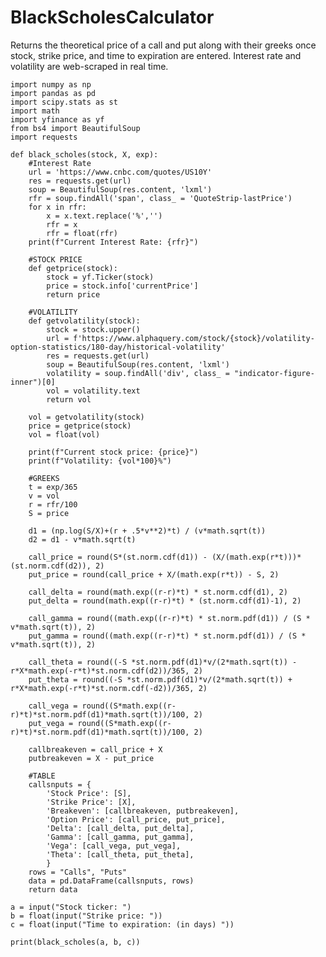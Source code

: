 # BlackScholesCalculator
Returns the theoretical price of a call and put along with their greeks once stock, strike price, and time to expiration are entered. Interest rate and volatility are web-scraped in real time.

    import numpy as np
    import pandas as pd
    import scipy.stats as st
    import math
    import yfinance as yf
    from bs4 import BeautifulSoup
    import requests
    
    def black_scholes(stock, X, exp):
        #Interest Rate
        url = 'https://www.cnbc.com/quotes/US10Y'
        res = requests.get(url)
        soup = BeautifulSoup(res.content, 'lxml')
        rfr = soup.findAll('span', class_ = 'QuoteStrip-lastPrice')
        for x in rfr:
            x = x.text.replace('%','')
            rfr = x
            rfr = float(rfr)
        print(f"Current Interest Rate: {rfr}")
    
        #STOCK PRICE
        def getprice(stock):
            stock = yf.Ticker(stock)
            price = stock.info['currentPrice']
            return price
    
        #VOLATILITY
        def getvolatility(stock):
            stock = stock.upper()
            url = f'https://www.alphaquery.com/stock/{stock}/volatility-option-statistics/180-day/historical-volatility'
            res = requests.get(url)
            soup = BeautifulSoup(res.content, 'lxml')
            volatility = soup.findAll('div', class_ = "indicator-figure-inner")[0]
            vol = volatility.text
            return vol
    
        vol = getvolatility(stock)
        price = getprice(stock)
        vol = float(vol)
        
        print(f"Current stock price: {price}")
        print(f"Volatility: {vol*100}%")
        
        #GREEKS 
        t = exp/365
        v = vol
        r = rfr/100
        S = price
    
        d1 = (np.log(S/X)+(r + .5*v**2)*t) / (v*math.sqrt(t))
        d2 = d1 - v*math.sqrt(t)
    
        call_price = round(S*(st.norm.cdf(d1)) - (X/(math.exp(r*t)))*(st.norm.cdf(d2)), 2)
        put_price = round(call_price + X/(math.exp(r*t)) - S, 2)
    
        call_delta = round(math.exp((r-r)*t) * st.norm.cdf(d1), 2)
        put_delta = round(math.exp((r-r)*t) * (st.norm.cdf(d1)-1), 2)
        
        call_gamma = round((math.exp((r-r)*t) * st.norm.pdf(d1)) / (S * v*math.sqrt(t)), 2)
        put_gamma = round((math.exp((r-r)*t) * st.norm.pdf(d1)) / (S * v*math.sqrt(t)), 2)
        
        call_theta = round((-S *st.norm.pdf(d1)*v/(2*math.sqrt(t)) - r*X*math.exp(-r*t)*st.norm.cdf(d2))/365, 2)
        put_theta = round((-S *st.norm.pdf(d1)*v/(2*math.sqrt(t)) + r*X*math.exp(-r*t)*st.norm.cdf(-d2))/365, 2)
        
        call_vega = round((S*math.exp((r-r)*t)*st.norm.pdf(d1)*math.sqrt(t))/100, 2)
        put_vega = round((S*math.exp((r-r)*t)*st.norm.pdf(d1)*math.sqrt(t))/100, 2)
        
        callbreakeven = call_price + X
        putbreakeven = X - put_price
    
        #TABLE
        callsnputs = {
            'Stock Price': [S],
            'Strike Price': [X],
            'Breakeven': [callbreakeven, putbreakeven],
            'Option Price': [call_price, put_price], 
            'Delta': [call_delta, put_delta], 
            'Gamma': [call_gamma, put_gamma],
            'Vega': [call_vega, put_vega], 
            'Theta': [call_theta, put_theta],
            }
        rows = "Calls", "Puts"
        data = pd.DataFrame(callsnputs, rows)
        return data
    
    a = input("Stock ticker: ")
    b = float(input("Strike price: "))
    c = float(input("Time to expiration: (in days) ")) 
    
    print(black_scholes(a, b, c))
